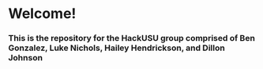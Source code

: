 # **Welcome!**
### This is the repository for the HackUSU group comprised of Ben Gonzalez, Luke Nichols, Hailey Hendrickson, and Dillon Johnson